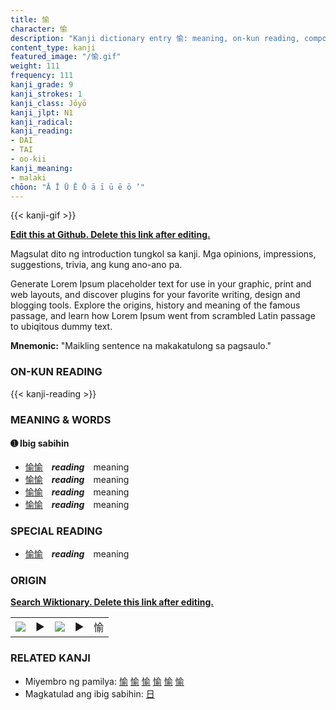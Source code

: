 ```yaml
---
title: 愉
character: 愉
description: "Kanji dictionary entry 愉: meaning, on-kun reading, compounds, origin, related kanji"
content_type: kanji
featured_image: "/愉.gif"
weight: 111
frequency: 111
kanji_grade: 9
kanji_strokes: 1
kanji_class: Jōyō
kanji_jlpt: N1
kanji_radical: 
kanji_reading: 
- DAI
- TAI
- oo-kii
kanji_meaning:
- malaki
chōon: "Ā Ī Ū Ē Ō ā ī ū ē ō ’"
---
```

[//]: # (Don't edit the line below. Kanji animated GIF code is automatically generated.)
{{< kanji-gif >}}

[//]: # (Edit below this line.)

**[Edit this at Github. Delete this link after editing.](https://github.com/tim0g/tim/tree/main/content/kanji/愉/index.md)**

Magsulat dito ng introduction tungkol sa kanji. Mga opinions, impressions, suggestions, trivia, ang kung ano-ano pa.

Generate Lorem Ipsum placeholder text for use in your graphic, print and web layouts, and discover plugins for your favorite writing, design and blogging tools. Explore the origins, history and meaning of the famous passage, and learn how Lorem Ipsum went from scrambled Latin passage to ubiqitous dummy text.
 
**Mnemonic:** "Maikling sentence na makakatulong sa pagsaulo."

### ON-KUN READING

[//]: # (Don't edit the line below. ON-KUN READING code is automatically generated.)
{{< kanji-reading >}}

### MEANING & WORDS

#### ➊ **Ibig sabihin**
  - [愉](../愉)[愉](../愉)　***reading***　meaning
  - [愉](../愉)[愉](../愉)　***reading***　meaning
  - [愉](../愉)[愉](../愉)　***reading***　meaning
  - [愉](../愉)[愉](../愉)　***reading***　meaning

### SPECIAL READING
  - [愉](../愉)[愉](../愉)　***reading***　meaning

### ORIGIN

**[Search Wiktionary. Delete this link after editing.](https://wiktionary.org/wiki/愉)**
<table class="kanji-table"><tr><td>
<img src="60px-愉-bronze.svg.png">
</td><td>▶</td><td>
<img src="60px-愉-oracle.svg.png">
</td><td>▶</td>
<td class="kanji-origin">愉</td>
</tr></table>

### RELATED KANJI
- Miyembro ng pamilya: [愉](../愉) [愉](../愉) [愉](../愉) [愉](../愉) [愉](../愉) [愉](../愉)
- Magkatulad ang ibig sabihin: [日](../日)
